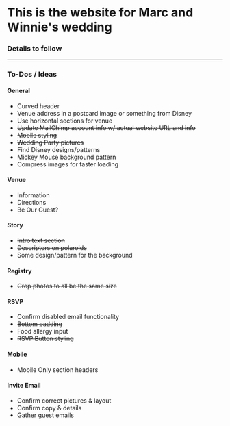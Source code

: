 # This is the website for Marc and Winnie's wedding

### Details to follow

---

### To-Dos / Ideas
#### General
- Curved header
- Venue address in a postcard image or something from Disney
- Use horizontal sections for venue
- ~~Update MailChimp account info w/ actual website URL and info~~
- ~~Mobile styling~~
- ~~Wedding Party pictures~~
- Find Disney designs/patterns
- Mickey Mouse background pattern
- Compress images for faster loading

#### Venue
- Information
- Directions
- Be Our Guest?

#### Story
- ~~Intro text section~~
- ~~Descriptors on polaroids~~
- Some design/pattern for the background

#### Registry
- ~~Crop photos to all be the same size~~

#### RSVP
- Confirm disabled email functionality
- ~~Bottom padding~~
- Food allergy input
- ~~RSVP Button styling~~

#### Mobile
- Mobile Only section headers

#### Invite Email
- Confirm correct pictures & layout
- Confirm copy & details
- Gather guest emails
